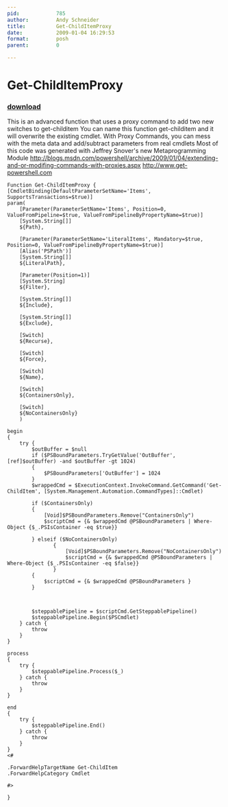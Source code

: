 ```yaml
---
pid:            785
author:         Andy Schneider
title:          Get-ChildItemProxy
date:           2009-01-04 16:29:53
format:         posh
parent:         0

---
```


# Get-ChildItemProxy

### [download](//scripts/785.ps1)

This is an advanced function that uses a proxy command to add two new switches to get-childitem
You can name this function get-childitem and it will overwrite the existing cmdlet. 
With Proxy Commands, you can mess with the meta data and add/subtract parameters from real cmdlets
Most of this code was generated with Jeffrey Snover's new Metaprogramming Module
http://blogs.msdn.com/powershell/archive/2009/01/04/extending-and-or-modifing-commands-with-proxies.aspx
http://www.get-powershell.com


```posh
Function Get-ChildItemProxy {
[CmdletBinding(DefaultParameterSetName='Items', SupportsTransactions=$true)]
param(
    [Parameter(ParameterSetName='Items', Position=0, ValueFromPipeline=$true, ValueFromPipelineByPropertyName=$true)]
    [System.String[]]
    ${Path},

    [Parameter(ParameterSetName='LiteralItems', Mandatory=$true, Position=0, ValueFromPipelineByPropertyName=$true)]
    [Alias('PSPath')]
    [System.String[]]
    ${LiteralPath},

    [Parameter(Position=1)]
    [System.String]
    ${Filter},

    [System.String[]]
    ${Include},

    [System.String[]]
    ${Exclude},

    [Switch]
    ${Recurse},

    [Switch]
    ${Force},

    [Switch]
    ${Name},
    
    [Switch]
    ${ContainersOnly},
    
    [Switch]
    ${NoContainersOnly}
    )

begin
{
    try {
        $outBuffer = $null
        if ($PSBoundParameters.TryGetValue('OutBuffer', [ref]$outBuffer) -and $outBuffer -gt 1024)
        {
            $PSBoundParameters['OutBuffer'] = 1024
        }
        $wrappedCmd = $ExecutionContext.InvokeCommand.GetCommand('Get-ChildItem', [System.Management.Automation.CommandTypes]::Cmdlet)
        
        if ($ContainersOnly)
        {
            [Void]$PSBoundParameters.Remove("ContainersOnly")
            $scriptCmd = {& $wrappedCmd @PSBoundParameters | Where-Object {$_.PSIsContainer -eq $true}}
            
        } elseif ($NoContainersOnly)
               {
                   [Void]$PSBoundParameters.Remove("NoContainersOnly")
                   $scriptCmd = {& $wrappedCmd @PSBoundParameters | Where-Object {$_.PSIsContainer -eq $false}}
               }    
        {
            $scriptCmd = {& $wrappedCmd @PSBoundParameters }
        }
        

        
        $steppablePipeline = $scriptCmd.GetSteppablePipeline()
        $steppablePipeline.Begin($PSCmdlet)
    } catch {
        throw
    }
}

process
{
    try {
        $steppablePipeline.Process($_)
    } catch {
        throw
    }
}

end
{
    try {
        $steppablePipeline.End()
    } catch {
        throw
    }
}
<#

.ForwardHelpTargetName Get-ChildItem
.ForwardHelpCategory Cmdlet

#>

}
```
